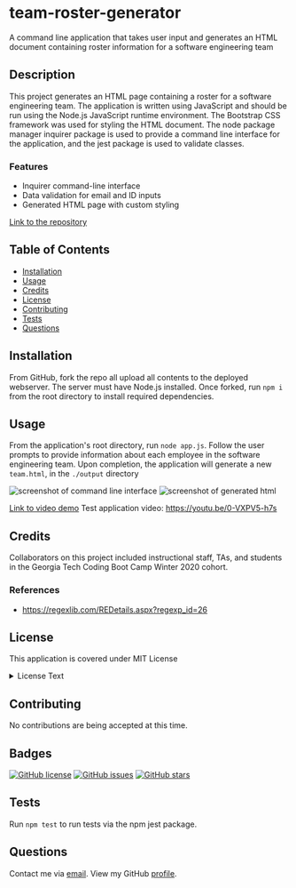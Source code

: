 # team-roster-generator
A command line application that takes user input and generates an HTML document containing roster information for a software engineering team

## Description
This project generates an HTML page containing a roster for a software engineering team.  The application is written using JavaScript and should be run using the Node.js JavaScript runtime environment.  The Bootstrap CSS framework was used for styling the HTML document.  The node package manager inquirer package is used to provide a command line interface for the application, and the jest package is used to validate classes.

### Features
* Inquirer command-line interface
* Data validation for email and ID inputs
* Generated HTML page with custom styling 

[Link to the repository](https://github.com/pkriengsiri/team-roster-generator)
  
## Table of Contents
* [Installation](#installation)
* [Usage](#usage)
* [Credits](#credits)
* [License](#license)
* [Contributing](#contributing)
* [Tests](#tests)
* [Questions](#questions)
  
## Installation
From GitHub, fork the repo all upload all contents to the deployed webserver.  The server must have Node.js installed.  Once forked, run `npm i` from the root directory to install required dependencies.
  
## Usage
From the application's root directory, run `node app.js`.  Follow the user prompts to provide information about each employee in the software engineering team.  Upon completion, the application will generate a new `team.html`, in the `./output` directory

![screenshot of command line interface](./images/app_screenshot2.png)
![screenshot of generated html](./images/app_screenshot.png)

[Link to video demo](https://drive.google.com/file/d/1wWZ0rFmzrbEf7Ru10aj6L-_SapE1Lf_v/view)
Test application video: https://youtu.be/0-VXPV5-h7s
  
## Credits
Collaborators on this project included instructional staff, TAs, and students in the Georgia Tech Coding Boot Camp Winter 2020 cohort.

### References
* https://regexlib.com/REDetails.aspx?regexp_id=26


## License
This application is covered under MIT License

<details>
  <summary>
    License Text
  </summary> 

```

Copyright (c) 2021  Pete Kriengsiri

Permission is hereby granted, free of charge, to any person obtaining a copy
of this software and associated documentation files (the "Software"), to deal
in the Software without restriction, including without limitation the rights
to use, copy, modify, merge, publish, distribute, sublicense, and/or sell
copies of the Software, and to permit persons to whom the Software is
furnished to do so, subject to the following conditions:
      
The above copyright notice and this permission notice shall be included in all
copies or substantial portions of the Software.
      
THE SOFTWARE IS PROVIDED "AS IS", WITHOUT WARRANTY OF ANY KIND, EXPRESS OR
IMPLIED, INCLUDING BUT NOT LIMITED TO THE WARRANTIES OF MERCHANTABILITY,
FITNESS FOR A PARTICULAR PURPOSE AND NONINFRINGEMENT. IN NO EVENT SHALL THE
AUTHORS OR COPYRIGHT HOLDERS BE LIABLE FOR ANY CLAIM, DAMAGES OR OTHER
LIABILITY, WHETHER IN AN ACTION OF CONTRACT, TORT OR OTHERWISE, ARISING FROM,
OUT OF OR IN CONNECTION WITH THE SOFTWARE OR THE USE OR OTHER DEALINGS IN THE
SOFTWARE.

```
</details>


## Contributing
No contributions are being accepted at this time.
  
## Badges
[![GitHub license](https://img.shields.io/github/license/pkriengsiri/team-roster-generator)](https://github.com/pkriengsiri/team-roster-generator/blob/main/LICENSE)
[![GitHub issues](https://img.shields.io/github/issues/pkriengsiri/team-roster-generator)](https://github.com/pkriengsiri/team-roster-generator/issues)
[![GitHub stars](https://img.shields.io/github/stars/pkriengsiri/team-roster-generator)](https://github.com/pkriengsiri/team-roster-generator/stargazers)

## Tests
Run `npm test` to run tests via the npm jest package.

## Questions
Contact me via [email](mailto:pkriengsiri@gmail.com).
View my GitHub [profile](https://github.com/pkriengsiri).

